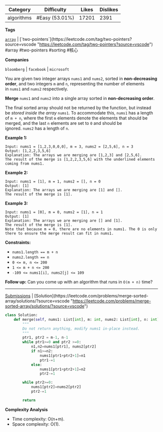 | Category   | Difficulty     | Likes | Dislikes |
| ---------- | -------------- | ----- | -------- |
| algorithms | #Easy (53.01%) | 17201 | 2391     |

**Tags**

[`array`](https://leetcode.com/tag/array?source=vscode "https://leetcode.com/tag/array?source=vscode") | [`two-pointers`](https://leetcode.com/tag/two-pointers?source=vscode "https://leetcode.com/tag/two-pointers?source=vscode") #array #two-pointers #sorting #核心 

**Companies**

`bloomberg` | `facebook` | `microsoft`

You are given two integer arrays `nums1` and `nums2`, sorted in **non-decreasing order**, and two integers `m` and `n`, representing the number of elements in `nums1` and `nums2` respectively.

**Merge** `nums1` and `nums2` into a single array sorted in **non-decreasing order**.

The final sorted array should not be returned by the function, but instead be _stored inside the array_ `nums1`. To accommodate this, `nums1` has a length of `m + n`, where the first `m` elements denote the elements that should be merged, and the last `n` elements are set to `0` and should be ignored. `nums2` has a length of `n`.

**Example 1:**

```
Input: nums1 = [1,2,3,0,0,0], m = 3, nums2 = [2,5,6], n = 3
Output: [1,2,2,3,5,6]
Explanation: The arrays we are merging are [1,2,3] and [2,5,6].
The result of the merge is [1,2,2,3,5,6] with the underlined elements coming from nums1.
```

**Example 2:**

```
Input: nums1 = [1], m = 1, nums2 = [], n = 0
Output: [1]
Explanation: The arrays we are merging are [1] and [].
The result of the merge is [1].
```

**Example 3:**

```
Input: nums1 = [0], m = 0, nums2 = [1], n = 1
Output: [1]
Explanation: The arrays we are merging are [] and [1].
The result of the merge is [1].
Note that because m = 0, there are no elements in nums1. The 0 is only there to ensure the merge result can fit in nums1.
```

**Constraints:**

- `nums1.length == m + n`
- `nums2.length == n`
- `0 <= m, n <= 200`
- `1 <= m + n <= 200`
- `-109 <= nums1[i], nums2[j] <= 109`

**Follow up:** Can you come up with an algorithm that runs in `O(m + n)` time?

---

[Submissions](https://leetcode.com/problems/merge-sorted-array/submissions/?source=vscode "https://leetcode.com/problems/merge-sorted-array/submissions/?source=vscode") | [Solution](https://leetcode.com/problems/merge-sorted-array/solutions/?source=vscode "https://leetcode.com/problems/merge-sorted-array/solutions/?source=vscode")

```python
class Solution:
    def merge(self, nums1: List[int], m: int, nums2: List[int], n: int) -> None:
        """
        Do not return anything, modify nums1 in-place instead.
        """
        ptr1, ptr2 = m-1, n-1
        while ptr1>=0 and ptr2 >=0:
            n1,n2=nums1[ptr1], nums2[ptr2]
            if n1>=n2:
                nums1[ptr1+ptr2+1]=n1
                ptr1-=1
            else:
                nums1[ptr1+ptr2+1]=n2
                ptr2-=1

        while ptr2>=0:
            nums1[ptr2]=nums2[ptr2]
            ptr2-=1

        return 
```

**Complexity Analysis**

- Time complexity: O(n+m).
- Space complexity: O(1).